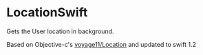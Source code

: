 # LocationSwift
Gets the User location in background.

Based on Objective-c's [voyage11/Location](https://github.com/voyage11/Location) and 
updated to swift 1.2


